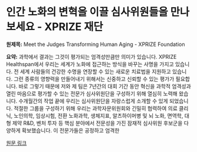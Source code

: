# 인간 노화의 변혁을 이끌 심사위원들을 만나보세요 - XPRIZE 재단

**원제목:** Meet the Judges Transforming Human Aging - XPRIZE Foundation

**요약:** 과학에서 결과는 그것이 평가되는 엄격성만큼만 의미가 있습니다. XPRIZE Healthspan에서 우리는 세계가 노화에 접근하는 방식을 바꾸는 사명을 가지고 있습니다. 전 세계 사람들의 건강한 수명을 연장할 수 있는 새로운 치료법을 지원하고 있습니다. 그런 종류의 영향력을 만들어내기 위해서는 신중하고 신뢰할 수 있는 평가가 필요합니다.
바로 그렇기 때문에 저와 제 팀은 7년간의 대회 기간 동안 혁신을 과학적 엄격성과 열린 마음으로 평가할 수 있는 전문가 심사위원단을 구성하기 위해 열심히 노력해 왔습니다. 수개월간의 작업 끝에 우리는 심사위원단을 자랑스럽게 소개할 수 있게 되었습니다.
적절한 그룹을 구성하기 위해 우리는 과학자문위원회와 긴밀히 협력하여 의료 클리닉, 노인의학, 임상시험, 전환 노화과학, 생체지표, 알츠하이머병 및 뇌 노화, 면역학, 대형 제약 R&D, 벤처 투자 등 핵심 분야에서 전문성을 가진 잠재적 심사위원 후보군을 다양하게 확보했습니다. 이 전문가들은 공정하고 엄격한

[원문 링크](https://www.xprize.org/prizes/healthspan/articles/meet-the-judges-transforming-human-aging)
